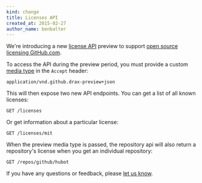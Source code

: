 ```yaml
---
kind: change
title: Licenses API
created_at: 2015-02-27
author_name: benbalter
---
```


We're introducing a new [license API](/v3/licenses) preview to support [open source licensing GitHub.com](https://github.com/blog/1964-license-usage-on-github-com).

To access the API during the preview period, you must provide a custom [media type](/v3/media) in the `Accept` header:

    application/vnd.github.drax-preview+json

This will then expose two new API endpoints. You can get a list of all known licenses:

    GET /licenses

Or get information about a particular license:


    GET /licenses/mit

When the preview media type is passed, the repository api will also return a repository's license when you get an individual repository:

    GET /repos/github/hubot

If you have any questions or feedback, please [let us know](https://github.com/contact?form%5Bsubject%5D=Licenses+api).

